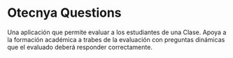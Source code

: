 # Otecnya Questions

Una aplicación que permite evaluar a los estudiantes de una Clase. Apoya a la formación académica a trabes de la evaluación con preguntas dinámicas que el evaluado deberá responder correctamente.


